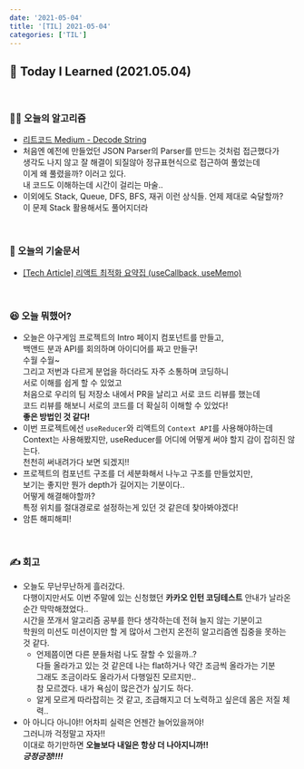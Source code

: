 ```yaml
---
date: '2021-05-04'
title: '[TIL] 2021-05-04'
categories: ['TIL']
---
```


## 🚀 Today I Learned (2021.05.04)

<br/>

### **👨‍💻 오늘의 알고리즘**

-   [리트코드 Medium - Decode String](https://leetcode.com/problems/decode-string/)
-   처음엔 예전에 만들었던 JSON Parser의 Parser를 만드는 것처럼 접근했다가  
    생각도 나지 않고 잘 해결이 되질않아 정규표현식으로 접근하여 풀었는데  
    이게 왜 풀렸을까? 이러고 있다.  
    내 코드도 이해하는데 시간이 걸리는 마술..
-   이외에도 Stack, Queue, DFS, BFS, 재귀 이런 상식들. 언제 제대로 숙달할까?  
    이 문제 Stack 활용해서도 풀어지더라

<br/>

### **📑 오늘의 기술문서**

-   [[Tech Article] 리액트 최적화 요약집 (useCallback, useMemo)](https://17-sss.github.io/2021-05-04-[기술문서_정리]_리액트_최적화_요약집_(useCallback,_useMemo))

<br/>

### **😆 오늘 뭐했어?**

-   오늘은 야구게임 프로젝트의 Intro 페이지 컴포넌트를 만들고,  
    백앤드 분과 API를 회의하며 아이디어를 짜고 만들구!  
    수월 수월~  
    그리고 저번과 다르게 분업을 하더라도 자주 소통하며 코딩하니  
    서로 이해를 쉽게 할 수 있었고  
    처음으로 우리의 팀 저장소 내에서 PR을 날리고 서로 코드 리뷰를 했는데  
    코드 리뷰를 해보니 서로의 코드를 더 확실히 이해할 수 있었다!  
    **좋은 방법인 것 같다!**
-   이번 프로젝트에선 `useReducer`와 리액트의 `Context API`를 사용해야하는데  
    Context는 사용해봤지만, useReducer를 어디에 어떻게 써야 할지 감이 잡히진 않는다.  
    천천히 써내려가다 보면 되겠지!!
-   프로젝트의 컴포넌트 구조를 더 세분화해서 나누고 구조를 만들었지만,  
    보기는 좋지만 뭔가 depth가 길어지는 기분이다..  
    어떻게 해결해야할까?  
    특정 위치를 절대경로로 설정하는게 있던 것 같은데 찾아봐야겠다!
-   암튼 해피해피!

<br/>

### **✍️ 회고**

-   오늘도 무난무난하게 흘러갔다.  
    다행이지만서도 이번 주말에 있는 신청했던
    **카카오 인턴 코딩테스트** 안내가 날라온 순간 막막해졌었다..  
    시간을 쪼개서 알고리즘 공부를 한다 생각하는데 전혀 늘지 않는 기분이고  
    학원의 미션도 미션이지만 할 게 많아서 그런지 온전히 알고리즘엔 집중을 못하는 것 같다.
    -   언제쯤이면 다른 분들처럼 나도 잘할 수 있을까..?  
         다들 올라가고 있는 것 같은데 나는 flat하거나 약간 조금씩 올라가는 기분  
         그래도 조금이라도 올라가서 다행일진 모르지만..  
         참 모르겠다. 내가 욕심이 많은건가 싶기도 하다.
    -   알게 모르게 따라잡히는 것 같고, 조급해지고 더 노력하고 싶은데 몸은 저질 체력..
-   아 아니다 아니야!! 어차피 실력은 언젠간 늘어있을꺼야!  
    그러니까 걱정말고 자자!!  
    이대로 하기만하면 **오늘보다 내일은 항상 더 나아지니까!!**  
    **_긍정긍정!!!!_**
